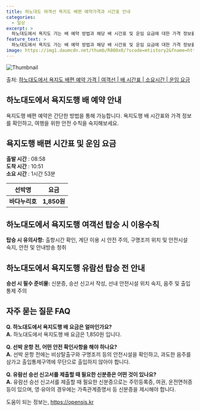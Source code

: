 ```yaml
---
title: 하노대도 여객선 욕지도 배편 예약가격과 시간표 안내
categories:
  - 일상
excerpt: >
  하노대도에서 욕지도 가는 배 예약 방법과 해당 배 시간표 및 운임 요금에 대한 가격 정보를 안내 드리겠습니다. 안전하고 재밋는 욕지도행 여행을 위해 아래 정보 참고하시기 바랍니다. 욕지도행 배편 예약하기 👈 클릭하노대도에서 욕지도행 배 시간표출발 시간도착 시간소요 시간선박명요금08:5810:511시간 53분바다누리호1,850원욕지도행 배편 예약하기 👈 클릭하노대도에서 욕지도행 여객선 탑승 시 이용수칙하노대도에서 욕지도행 배 출항시간을 확인하여 충분한 여유시간 확보가 중요합니다. 선박에 탑승할 때는 계단을 이용할 때에도 항상 난간을 잡고 조심하세요. 비상 상황 발생에 대비하여 구명조끼 위치와 사용법 숙지를 해두는 것이 필요합니다. 안전 방송과 안내방송을 주의깊게 듣고, 마지막에 급하게 하차하는 일이 없도록..
feature_text: >
  하노대도에서 욕지도 가는 배 예약 방법과 해당 배 시간표 및 운임 요금에 대한 가격 정보를 안내 드리겠습니다. 안전하고 재밋는 욕지도행 여행을 위해 아래 정보 참고하시기 바랍니다. 욕지도행 배편 예약하기 👈 클릭하노대도에서 욕지도행 배 시간표출발 시간도착 시간소요 시간선박명요금08:5810:511시간 53분바다누리호1,850원욕지도행 배편 예약하기 👈 클릭하노대도에서 욕지도행 여객선 탑승 시 이용수칙하노대도에서 욕지도행 배 출항시간을 확인하여 충분한 여유시간 확보가 중요합니다. 선박에 탑승할 때는 계단을 이용할 때에도 항상 난간을 잡고 조심하세요. 비상 상황 발생에 대비하여 구명조끼 위치와 사용법 숙지를 해두는 것이 필요합니다. 안전 방송과 안내방송을 주의깊게 듣고, 마지막에 급하게 하차하는 일이 없도록..
image: https://img1.daumcdn.net/thumb/R800x0/?scode=mtistory2&fname=https%3A%2F%2Fblog.kakaocdn.net%2Fdn%2FycUPP%2FbtsHCwCqJ7H%2FLCdR1IrhHJIs9mVQq6B6vk%2Fimg.webp
---
```


![Thumbnail](https://img1.daumcdn.net/thumb/R800x0/?scode=mtistory2&fname=https%3A%2F%2Fblog.kakaocdn.net%2Fdn%2FycUPP%2FbtsHCwCqJ7H%2FLCdR1IrhHJIs9mVQq6B6vk%2Fimg.webp)

<p>출처: <a href="https://opensis.kr/entry/%ED%95%98%EB%85%B8%EB%8C%80%EB%8F%84%EC%97%90%EC%84%9C-%EC%9A%95%EC%A7%80%EB%8F%84-%EB%B0%B0%ED%8E%B8-%EC%98%88%EC%95%BD-%EA%B0%80%EA%B2%A9-%EC%97%AC%EA%B0%9D%EC%84%A0-%EB%B0%B0-%EC%8B%9C%EA%B0%84%ED%91%9C-%EC%86%8C%EC%9A%94%EC%8B%9C%EA%B0%84-%EC%9A%B4%EC%9E%84-%EC%9A%94%EA%B8%88" rel="dofollow">하노대도에서 욕지도 배편 예약 가격 | 여객선 | 배 시간표 | 소요시간 | 운임 요금</a> </p>

## 하노대도에서 욕지도행 배 예약 안내

욕지도행 배편 예약은 간단한 방법을 통해 가능합니다. 욕지도행 배 시간표와 가격 정보를 확인하고, 여행을 위한 안전 수칙을 숙지해보세요.

## 욕지도행 배편 시간표 및 운임 요금

**출발 시간** : 08:58  
**도착 시간** : 10:51  
**소요 시간** : 1시간 53분

**선박명** | **요금**  
---|---  
**바다누리호** | **1,850원**  
  


## 하노대도에서 욕지도행 여객선 탑승 시 이용수칙

**탑승 시 유의사항:** 출항시간 확인, 계단 이용 시 안전 주의, 구명조끼 위치 및 안전시설 숙지, 안전 및 안내방송 청취



## 하노대도에서 욕지도행 유람선 탑승 전 안내

**승선 시 필수 준비물:** 신분증, 승선 신고서 작성, 선내 안전시설 위치 숙지, 음주 및 출입통제 주의



## 자주 묻는 질문 FAQ

**Q. 하노대도에서 욕지도행 배 요금은 얼마인가요?**  
**A.** 하노대도에서 욕지도행 배 요금은 1,850원 입니다.

**Q. 선박 운항 전, 어떤 안전 확인사항을 해야 하나요?**  
**A.** 선박 운항 전에는 비상탈출구와 구명조끼 등의 안전시설을 확인하고, 과도한 음주를 삼가고 출입통제구역에 무단으로 출입하지 않아야
합니다.

**Q. 유람선 승선 신고서를 제출할 때 필요한 신분증은 어떤 것이 있나요?**  
**A.** 유람선 승선 신고서를 제출할 때 필요한 신분증으로는 주민등록증, 여권, 운전면허증 등이 있으며, 영·유아의 경우에는
가족관계증명서 등 신분증을 제시해야 합니다.



 

도움이 되는 정보는, <a href="https://opensis.kr" rel="dofollow">https://opensis.kr</a>


